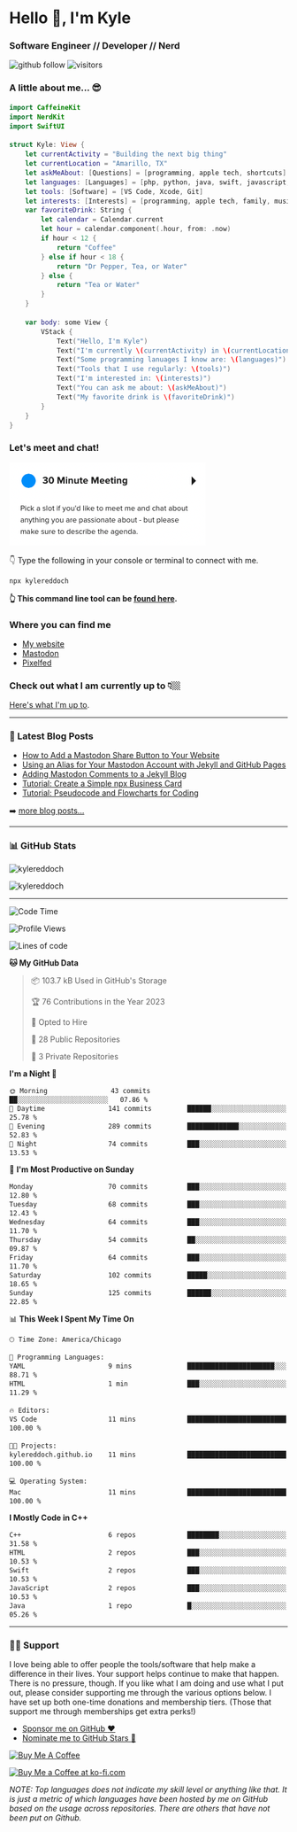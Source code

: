 # Hello 👋, I'm Kyle

### Software Engineer // Developer // Nerd

![github follow](https://img.shields.io/github/followers/kylereddoch?label=Followers&logo=github)
![visitors](https://visitor-badge.glitch.me/badge?page_id=kylereddoch.kylereddoch&left_color=black&right_color=blue)

### A little about me... 😎

```swift
import CaffeineKit
import NerdKit
import SwiftUI

struct Kyle: View {
    let currentActivity = "Building the next big thing"
    let currentLocation = "Amarillo, TX"
    let askMeAbout: [Questions] = [programming, apple tech, shortcuts]
    let languages: [Languages] = [php, python, java, swift, javascript, html, css]
    let tools: [Software] = [VS Code, Xcode, Git]
    let interests: [Interests] = [programming, apple tech, family, music]
    var favoriteDrink: String {
        let calendar = Calendar.current
        let hour = calendar.component(.hour, from: .now)
        if hour < 12 {
            return "Coffee"
        } else if hour < 18 {
            return "Dr Pepper, Tea, or Water"
        } else {
            return "Tea or Water"
        }
    }

    var body: some View {
        VStack {
            Text("Hello, I'm Kyle")
            Text("I'm currently \(currentActivity) in \(currentLocation)")
            Text("Some programming lanuages I know are: \(languages)")
            Text("Tools that I use regularly: \(tools)")
            Text("I'm interested in: \(interests)")
            Text("You can ask me about: \(askMeAbout)")
            Text("My favorite drink is \(favoriteDrink)")
        }
    }
}
```

### Let's meet and chat!

[![Schedule a meeting with me!](images/schedule_meeting.png)][calendly30min]

👇 Type the following in your console or terminal to connect with me.

```bash
npx kylereddoch
```

**👆 This command line tool can be [found here](https://github.com/kylereddoch/npx_card). <!-- If you are interested in learning how to make your own command line tool, check out my [article here]().-->**

### Where you can find me

- [My website][website]
- [Mastodon][mastodon]
- [Pixelfed][pixelfed]

### Check out what I am currently up to 👇🏼

[Here's what I'm up to][now].

---

### 📝 Latest Blog Posts

<!-- BLOG-POST-LIST:START -->
- [How to Add a Mastodon Share Button to Your Website](https://kylereddoch.me/2023/02/20/creating-mastodon-share-button.html)
- [Using an Alias for Your Mastodon Account with Jekyll and GitHub Pages](https://kylereddoch.me/2023/02/15/using-alias-for-mastodon-account-jekyll-github-pages.html)
- [Adding Mastodon Comments to a Jekyll Blog](https://kylereddoch.me/2023/02/13/adding-mastodon-comments-jekyll-blog.html)
- [Tutorial: Create a Simple npx Business Card](https://kylereddoch.me/2022/09/26/create-a-simple-npx-business-card.html)
- [Tutorial: Pseudocode and Flowcharts for Coding](https://kylereddoch.me/2022/03/19/pseudocode-and-flowcharts.html)
<!-- BLOG-POST-LIST:END -->

➡️ [more blog posts...](https://kylereddoch.me)

---

### 📊 GitHub Stats

<p><img src="https://github-readme-stats-sigma-rouge.vercel.app/api?username=kylereddoch&show_icons=true&hide_border=true&locale=en" alt="kylereddoch" /></p>
<p><img src="https://github-readme-stats-sigma-rouge.vercel.app/api/top-langs?username=kylereddoch&show_icons=true&hide_border=true&locale=en&layout=compact" alt="kylereddoch" /></p>

---

<!--START_SECTION:waka-->
![Code Time](http://img.shields.io/badge/Code%20Time-191%20hrs%2042%20mins-blue)

![Profile Views](http://img.shields.io/badge/Profile%20Views-0-blue)

![Lines of code](https://img.shields.io/badge/From%20Hello%20World%20I%27ve%20Written-82.1%20thousand%20lines%20of%20code-blue)

**🐱 My GitHub Data** 

> 📦 103.7 kB Used in GitHub's Storage 
 > 
> 🏆 76 Contributions in the Year 2023
 > 
> 💼 Opted to Hire
 > 
> 📜 28 Public Repositories 
 > 
> 🔑 3 Private Repositories 
 > 
**I'm a Night 🦉** 

```text
🌞 Morning                43 commits          ██░░░░░░░░░░░░░░░░░░░░░░░   07.86 % 
🌆 Daytime                141 commits         ██████░░░░░░░░░░░░░░░░░░░   25.78 % 
🌃 Evening                289 commits         █████████████░░░░░░░░░░░░   52.83 % 
🌙 Night                  74 commits          ███░░░░░░░░░░░░░░░░░░░░░░   13.53 % 
```
📅 **I'm Most Productive on Sunday** 

```text
Monday                   70 commits          ███░░░░░░░░░░░░░░░░░░░░░░   12.80 % 
Tuesday                  68 commits          ███░░░░░░░░░░░░░░░░░░░░░░   12.43 % 
Wednesday                64 commits          ███░░░░░░░░░░░░░░░░░░░░░░   11.70 % 
Thursday                 54 commits          ██░░░░░░░░░░░░░░░░░░░░░░░   09.87 % 
Friday                   64 commits          ███░░░░░░░░░░░░░░░░░░░░░░   11.70 % 
Saturday                 102 commits         █████░░░░░░░░░░░░░░░░░░░░   18.65 % 
Sunday                   125 commits         ██████░░░░░░░░░░░░░░░░░░░   22.85 % 
```


📊 **This Week I Spent My Time On** 

```text
🕑︎ Time Zone: America/Chicago

💬 Programming Languages: 
YAML                     9 mins              ██████████████████████░░░   88.71 % 
HTML                     1 min               ███░░░░░░░░░░░░░░░░░░░░░░   11.29 % 

🔥 Editors: 
VS Code                  11 mins             █████████████████████████   100.00 % 

🐱‍💻 Projects: 
kylereddoch.github.io    11 mins             █████████████████████████   100.00 % 

💻 Operating System: 
Mac                      11 mins             █████████████████████████   100.00 % 
```

**I Mostly Code in C++** 

```text
C++                      6 repos             ████████░░░░░░░░░░░░░░░░░   31.58 % 
HTML                     2 repos             ███░░░░░░░░░░░░░░░░░░░░░░   10.53 % 
Swift                    2 repos             ███░░░░░░░░░░░░░░░░░░░░░░   10.53 % 
JavaScript               2 repos             ███░░░░░░░░░░░░░░░░░░░░░░   10.53 % 
Java                     1 repo              █░░░░░░░░░░░░░░░░░░░░░░░░   05.26 % 
```




<!--END_SECTION:waka-->

---

### 🙏🏼 Support

I love being able to offer people the tools/software that help make a difference in their lives. Your support helps continue to make that happen. There is no pressure, though. If you like what I am doing and use what I put out, please consider supporting me through the various options below. I have set up both one-time donations and membership tiers. (Those that support me through memberships get extra perks!)

- [Sponsor me on GitHub :heart:][githubsponsor]
- [Nominate me to GitHub Stars :star2:][githubstars]

<a href="https://www.buymeacoffee.com/kylereddoch" target="_blank"><img src="https://cdn.buymeacoffee.com/buttons/v2/default-yellow.png" alt="Buy Me A Coffee" style="height: 60px !important;width: 217px !important;" ></a>

<a href='https://ko-fi.com/S6S374TCV' target='_blank'><img height='36' style='border:0px;height:36px;' src='https://cdn.ko-fi.com/cdn/kofi1.png?v=3' border='0' alt='Buy Me a Coffee at ko-fi.com' /></a>

_NOTE: Top languages does not indicate my skill level or anything like that. It is just a metric of which languages have been hosted by me on GitHub based on the usage across repositories. There are others that have not been put on Github._

[website]: https://kylereddoch.me
[mastodon]: https://iosdev.space/@kylewritescode
[pixelfed]: https://pixelfed.social/@kylereddoch
[twitter]: https://twitter.com/winphankyle
[instagram]: https://instagram.com/kyle.reddoch
[linkedin]: https://linkedin.com/in/kylereddoch
[wakatime]: https://wakatime.com/@10619014-9413-4a5b-a3df-2d3892b8a73d
[telegram]: https://t.me/kylereddoch
[email]: kylereddoch@me.com
[hwscourses]: https://www.hackingwithswift.com
[githubstars]: https://stars.github.com/nominate/
[githubsponsor]: https://github.com/sponsors/kylereddoch
[now]: https://kylereddoch.me/now/
[calendly30min]: https://calendly.com/kylewritescode/30min
